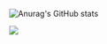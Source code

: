 ![Anurag's GitHub stats](https://github-readme-stats.vercel.app/api?username=dlstn4509&show_icons=true&theme=dark)

<img src="https://img.shields.io/badge/Node.js-배경색?style=Node.js&logo=Node.js&logoColor=#339933"/>
